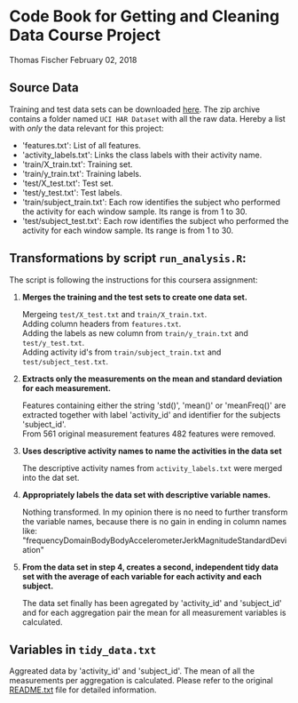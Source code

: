 Code Book for Getting and Cleaning Data Course Project
===========

Thomas Fischer
February 02, 2018


## Source Data
Training and test data sets can be downloaded [here](https://d396qusza40orc.cloudfront.net/getdata%2Fprojectfiles%2FUCI%20HAR%20Dataset.zip). The zip archive contains a folder named `UCI HAR Dataset` with all the raw data. Hereby a list with *only* the data relevant for this project:

* 'features.txt': List of all features.
* 'activity_labels.txt': Links the class labels with their activity name.
* 'train/X_train.txt': Training set.
* 'train/y_train.txt': Training labels.
* 'test/X_test.txt': Test set.
* 'test/y_test.txt': Test labels.
* 'train/subject_train.txt': Each row identifies the subject who performed the activity for each window sample. Its range is from 1 to 30.
* 'test/subject_test.txt': Each row identifies the subject who performed the activity for each window sample. Its range is from 1 to 30.

## Transformations by script `run_analysis.R`:
The script is following the instructions for this coursera assignment: 

1. **Merges the training and the test sets to create one data set.**
   
   Mergeing `test/X_test.txt` and `train/X_train.txt`.  
   Adding column headers from `features.txt`.  
   Adding the labels as new column from `train/y_train.txt` and `test/y_test.txt`.  
   Adding activity id's from `train/subject_train.txt` and `test/subject_test.txt`.  
2. **Extracts only the measurements on the mean and standard deviation for each measurement.**

   Features containing either the string 'std()', 'mean()' or 'meanFreq()' are extracted together with label 'activity_id' and identifier for the subjects 'subject_id'.  
   From 561 original measurement features 482 features were removed. 

3. **Uses descriptive activity names to name the activities in the data set**

   The descriptive activity names from `activity_labels.txt` were merged into the dat set.

4. **Appropriately labels the data set with descriptive variable names.**

   Nothing transformed. In my opinion there is no need to further transform the variable names, because there is no gain in ending in column names like:  
   "frequencyDomainBodyBodyAccelerometerJerkMagnitudeStandardDeviation"
   
5. **From the data set in step 4, creates a second, independent tidy data set with the average of each variable for each activity and each subject.**

   The data set finally has been agregated by 'activity_id' and 'subject_id' and for each aggregation pair the mean for all measurement variables is calculated.

## Variables in `tidy_data.txt`
Aggreated data by 'activity_id' and 'subject_id'. The mean of all the measurements per aggregation is calculated. Please refer to the original [README.txt](https://github.com/tomfischersz/GettingAndCleaningData_CourseProject/blob/master/UCI%20HAR%20Dataset/README.txt) file for detailed information.
